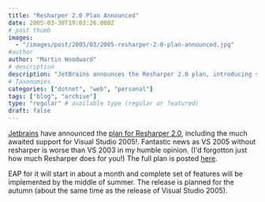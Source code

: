 ```yaml
---
title: "Resharper 2.0 Plan Announced"
date: 2005-03-30T19:03:26.000Z
# post thumb
images:
  - "/images/post/2005/03/2005-resharper-2-0-plan-announced.jpg"
#author
author: "Martin Woodward"
# description
description: "JetBrains announces the Resharper 2.0 plan, introducing support for Visual Studio 2005, with an EAP starting next month and a full release."
# Taxonomies
categories: ["dotnet", "web", "personal"]
tags: ["blog", "archive"]
type: "regular" # available type (regular or featured)
draft: false
---
```

[Jetbrains](http://www.jetbrains.com/) have announced the [plan for Resharper 2.0](http://www.jetbrains.net/confluence/display/ReSharper/ReSharper+2.0+Plan), including the much awaited support for Visual Studio 2005!.  Fantastic news as VS 2005 without resharper is worse than VS 2003 in my humble opinion. (I'd forgotton just how much Resharper does for you!)  The full plan is posted [here](http://www.jetbrains.net/confluence/display/ReSharper/ReSharper+2.0+Plan).

EAP for it will start in about a month and complete set of features will be implemented by the middle of summer. The release is planned for the autumn (about the same time as the release of Visual Studio 2005).
